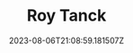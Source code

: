 ---
title: "Roy Tanck"
category: "IndieWeb & Personal Blogs"
site_url: https://roytanck.com
feed_url: https://roytanck.com/feed/
date: 2023-08-06T21:08:59.181507Z
domain: roytanck.com

---